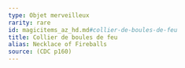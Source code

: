 ```yaml
---
type: Objet merveilleux
rarity: rare
id: magicitems_az_hd.md#collier-de-boules-de-feu
title: Collier de boules de feu
alias: Necklace of Fireballs
source: (CDC p160)
---
```


